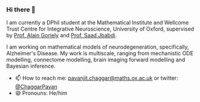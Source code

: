 ### Hi there 👋

I am currently a DPhil student at the Mathematical Institute and Wellcome Trust Centre for Integrative Neuroscience, University of Oxford, supervised by [Prof. Alain Goriely](https://www.maths.ox.ac.uk/people/alain.goriely) and [Prof. Saad Jbabdi](https://users.fmrib.ox.ac.uk/~saad/).

I am working on mathematical models of neurodegeneration, specifically, Alzheimer's Disease. My work is multiscale, ranging from mechanistic ODE modelling, connectome modelling, brain imaging forward modelling and Bayesian inference. 
    
- 📫 How to reach me: pavanjit.chaggar@maths.ox.ac.uk or twitter: [@ChaggarPavan](https://twitter.com/ChaggarPavan)
- 😄 Pronouns: He/him
<!--
**PavanChaggar/PavanChaggar** is a ✨ _special_ ✨ repository because its `README.md` (this file) appears on your GitHub profile.

* 2019 - 2023, DPhil Mathematical Modelling, Unversity of Oxford. 
    *  Supervisors: Prof. Alain Goriely, Prof. Saad Jbabdi.
